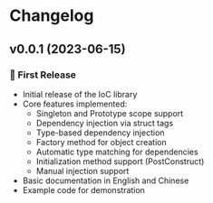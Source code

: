 # Changelog

## v0.0.1 (2023-06-15)

### 🎉 First Release

- Initial release of the IoC library
- Core features implemented:
  - Singleton and Prototype scope support
  - Dependency injection via struct tags
  - Type-based dependency injection
  - Factory method for object creation
  - Automatic type matching for dependencies
  - Initialization method support (PostConstruct)
  - Manual injection support
- Basic documentation in English and Chinese
- Example code for demonstration